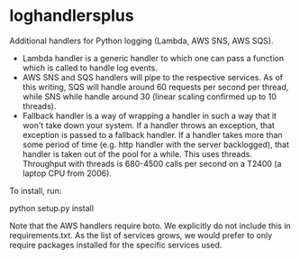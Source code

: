 loghandlersplus
===============

Additional handlers for Python logging (Lambda, AWS SNS, AWS SQS). 

* Lambda handler is a generic handler to which one can pass a function
  which is called to handle log events.
* AWS SNS and SQS handlers will pipe to the respective services. As of
  this writing, SQS will handle around 60 requests per second per
  thread, while SNS while handle around 30 (linear scaling confirmed
  up to 10 threads). 
* Fallback handler is a way of wrapping a handler in such a way that
  it won't take down your system. If a handler throws an exception,
  that exception is passed to a fallback handler. If a handler takes
  more than some period of time (e.g. http handler with the server
  backlogged), that handler is taken out of the pool for a while. This
  uses threads. Throughput with threads is 680-4500 calls per second
  on a T2400 (a laptop CPU from 2006).

To install, run: 

python setup.py install

Note that the AWS handlers require boto. We explicitly do not include
this in requirements.txt. As the list of services grows, we would
prefer to only require packages installed for the specific services
used.